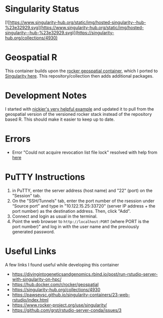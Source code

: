 # Singularity Status

[![https://www.singularity-hub.org/static/img/hosted-singularity--hub-%23e32929.svg](https://www.singularity-hub.org/static/img/hosted-singularity--hub-%23e32929.svg)](https://singularity-hub.org/collections/4930)


# Geospatial R
This container builds upon the [rocker geospatial container](https://hub.docker.com/r/rocker/geospatial), which I ported to [Singularity here](https://singularity-hub.org/collections/4908).  This repository/collection then adds additional packages.

# Development Notes

I started with [nickjer's very helpful example](https://github.com/nickjer/singularity-rstudio/blob/master/.travis.yml) and updated it to pull from the geospatial version of the versioned rocker stack instead of the repository based R.  This should make it easier to keep up to date.

# Errors

* Error "Could not acquire revocation list file lock" resolved with help from [here](https://www.gitmemory.com/issue/rocker-org/rocker-versioned/213/726807289)


# PuTTY Instructions

1. in PuTTY, enter the server address (host name) and "22" (port) on the "Session" tab.
2. On the "SSH/Tunnels" tab, enter the port number of the rsession  under “Source port” and type in "10.122.15.25:33720" (server IP address + the port number) as the destination address. Then, click "Add".
3. Connect and login as usual in the terminal.
4. Point the web browser to `http://localhost:PORT` (where PORT is the port number)" and log in with the user name and the previously generated password.


# Useful Links

A few links I found useful while developing this container

* https://divingintogeneticsandgenomics.rbind.io/post/run-rstudio-server-with-singularity-on-hpc/
* https://hub.docker.com/r/rocker/geospatial
* https://singularity-hub.org/collections/4930
* https://pawseysc.github.io/singularity-containers/23-web-rstudio/index.html
* https://www.rocker-project.org/use/singularity/
* https://github.com/grst/rstudio-server-conda/issues/3
